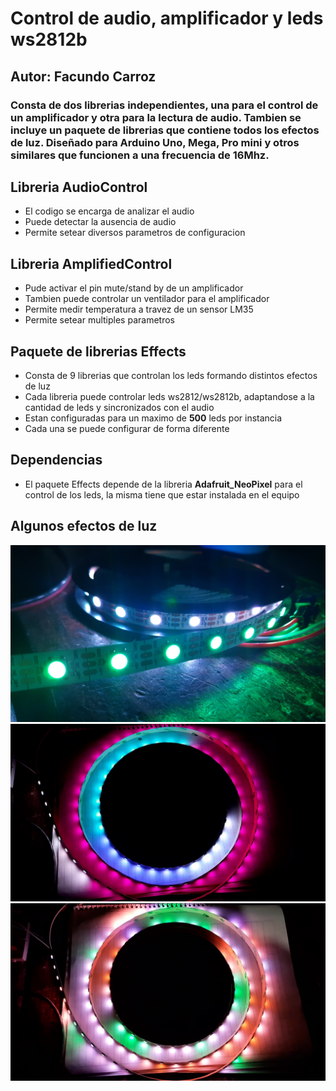 # Control de audio, amplificador y leds ws2812b
## Autor: Facundo Carroz

### Consta de dos librerias independientes, una para el control de un amplificador y otra para la lectura de audio. Tambien se incluye un paquete de librerias que contiene todos los efectos de luz. Diseñado para Arduino Uno, Mega, Pro mini y otros similares que funcionen a una frecuencia de 16Mhz. 

## Libreria AudioControl
- El codigo se encarga de analizar el audio
- Puede detectar la ausencia de audio 
- Permite setear diversos parametros de configuracion

## Libreria AmplifiedControl 
- Pude activar el pin mute/stand by de un amplificador
- Tambien puede controlar un ventilador para el amplificador
- Permite medir temperatura a travez de un sensor LM35
- Permite setear multiples parametros

## Paquete de librerias Effects
- Consta de 9 librerias que controlan los leds formando distintos efectos de luz
- Cada libreria puede controlar leds ws2812/ws2812b, adaptandose a la cantidad de leds y sincronizados con el audio
- Estan configuradas para un maximo de **500** leds por instancia
- Cada una se puede configurar de forma diferente 

## Dependencias
- El paquete Effects depende de la libreria **Adafruit_NeoPixel** para el control de los leds, la misma tiene que estar instalada en el equipo

## Algunos efectos de luz
![Imagen de tira led ws2812b](https://github.com/Facundo-prog/Control_Amplificador_con_Luces/blob/master/images/img_1.jpg)
![Imagen de tira led ws2812b](https://github.com/Facundo-prog/Control_Amplificador_con_Luces/blob/master/images/img_2.jpg)
![Imagen de tira led ws2812b](https://github.com/Facundo-prog/Control_Amplificador_con_Luces/blob/master/images/img_3.jpg)

